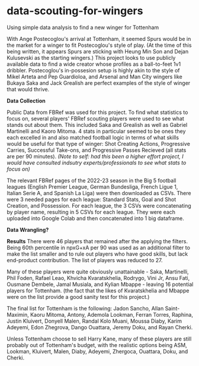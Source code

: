 # data-scouting-for-wingers

Using simple data analysis to find a new winger for Tottenham




With Ange Postecoglou's arrival at Tottenham, it seemed Spurs would be in the market for a winger to fit Postecoglou's style of play. (At the time of this being written, it appears Spurs are sticking with Heung Min Son and Dejan Kulusevski as the starting wingers.) This project looks to use publicly available data to find a wide creator whose profiles as a ball-to-feet 1v1 dribbler. Postecoglou's in-possesion setup is highly akin to the style of Mikel Arteta and Pep Guardioloa, and Arsenal and Man City wingers like Bukaya Saka and Jack Grealish are perfect examples of the style of winger that would thrive.  



**Data Collection**

Public Data from FBRef was used for this project. To find what statistics to focus on, several players' FBRef scouting players were used to see what stands out about them. This included Saka and Grealish as well as Gabriel Martinelli and Kaoro Mitoma. 4 stats in particular seemed to be ones they each excelled in and also matched football logic in terms of what skills would be useful for that type of winger: Shot Creating Actions, Progressive Carries, Successful Take-ons, and Progressive Passes Recieved (all stats are per 90 minutes). _(Note to self: had this been a higher effort project, I would have consulted indsutry experts/professionals to see what stats to focus on)_

The relevant FBRef pages of the 2022-23 season in the Big 5 football leagues (English Premier League, German Bundesliga, French Ligue 1, Italian Serie A, and Spanish La Liga) were then downloaded as CSVs. There were 3 needed pages for each league: Standard Stats, Goal and Shot Creation, and Possession. For each league, the 3 CSVs were concatenating by player name, resulting in 5 CSVs for each league. They were each uploaded into Google Colab and then concatenated into 1 big dataframe.


**Data Wrangling?**


**Results**
There were 46 players that remained after the applying the filters. Being 60th percentile in npxG+xA per 90 was used as an additional filter to make the list smaller and to rule out players who have good skills, but lack end-product contribution. The list of players was reduced to 27.

Many of these players were quite obviously unattainable - Saka, Martinelli, Phil Foden, Rafael Leao, Khvicha Kvaratskhelia, Rodrygo, Vini Jr, Ansu Fati, Ousmane Dembele, Jamal Musiala, and Kylian Mbappe - leaving 16 potential players for Tottenham. (the fact that the likes of Kvaratskhelia and Mbappe were on the list provide a good sanity test for this project.)

The final list for Tottenham is the following: Jadon Sancho, Allan Saint-Maximin, Kaoru Mitoma, Antony, Ademola Lookman, Ferran Torres, Raphina, Justin Kluivert, Donyell Malen, Randal Kolo Muani, Moussa Diaby, Karim Adeyemi, Edon Zhegrova, Dango Ouattara, Jeremy Doku, and Rayan Cherki.


Unless Tottenham choose to sell Harry Kane, many of these players are still probably out of Tottenham's budget, with the realistic options being ASM, Lookman, Kluivert, Malen, Diaby, Adeyemi, Zhergoca, Ouattara, Doku, and Cherki.



